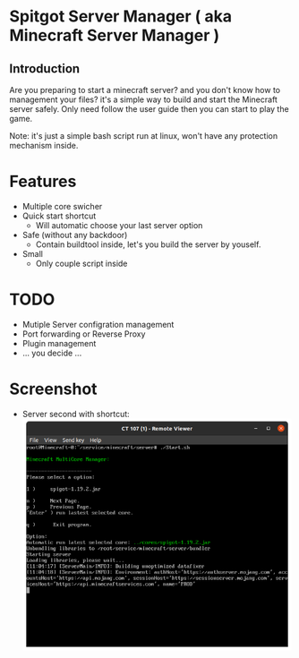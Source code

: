 # Spitgot Server Manager ( aka Minecraft Server Manager )
## Introduction
Are you preparing to start a minecraft server? and you don't know how to management your files? 
it's a simple way to build and start the Minecraft server safely. Only need follow the user guide then you can start to play the game.

Note: it's just a simple bash script run at linux, won't have any protection mechanism inside.


# Features
 - Multiple core swicher
 - Quick start shortcut
   - Will automatic choose your last server option
 - Safe (without any backdoor)
   - Contain buildtool inside, let's you build the server by youself.
 - Small 
   - Only couple script inside

# TODO
 - Mutiple Server configration management
 - Port forwarding or Reverse Proxy
 - Plugin management
 - ... you decide ...

# Screenshot
- Server second with shortcut:![Second Run of Start script](./Screenshot-SecondRun.png/)
